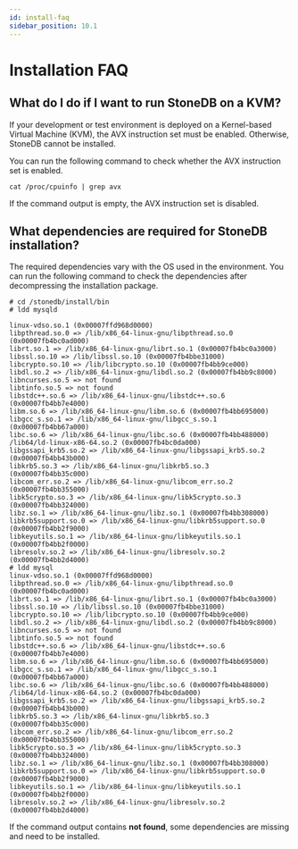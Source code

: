 ```yaml
---
id: install-faq
sidebar_position: 10.1
---
```


# Installation FAQ

## **What do I do if I want to run StoneDB on a KVM?**
If your development or test environment is deployed on a Kernel-based Virtual Machine (KVM), the AVX instruction set must be enabled. Otherwise, StoneDB cannot be installed.

You can run the following command to check whether the AVX instruction set is enabled.
```shell
cat /proc/cpuinfo | grep avx
```
If the command output is empty, the AVX instruction set is disabled.
## **What dependencies are required for StoneDB installation?**
The required dependencies vary with the OS used in the environment. You can run the following command to check the dependencies after decompressing the installation package.
```shell
# cd /stonedb/install/bin
# ldd mysqld

linux-vdso.so.1 (0x00007ffd968d0000)
libpthread.so.0 => /lib/x86_64-linux-gnu/libpthread.so.0 (0x00007fb4bc0ad000)
librt.so.1 => /lib/x86_64-linux-gnu/librt.so.1 (0x00007fb4bc0a3000)
libssl.so.10 => /lib/libssl.so.10 (0x00007fb4bbe31000)
libcrypto.so.10 => /lib/libcrypto.so.10 (0x00007fb4bb9ce000)
libdl.so.2 => /lib/x86_64-linux-gnu/libdl.so.2 (0x00007fb4bb9c8000)
libncurses.so.5 => not found
libtinfo.so.5 => not found
libstdc++.so.6 => /lib/x86_64-linux-gnu/libstdc++.so.6 (0x00007fb4bb7e4000)
libm.so.6 => /lib/x86_64-linux-gnu/libm.so.6 (0x00007fb4bb695000)
libgcc_s.so.1 => /lib/x86_64-linux-gnu/libgcc_s.so.1 (0x00007fb4bb67a000)
libc.so.6 => /lib/x86_64-linux-gnu/libc.so.6 (0x00007fb4bb488000)
/lib64/ld-linux-x86-64.so.2 (0x00007fb4bc0da000)
libgssapi_krb5.so.2 => /lib/x86_64-linux-gnu/libgssapi_krb5.so.2 (0x00007fb4bb43b000)
libkrb5.so.3 => /lib/x86_64-linux-gnu/libkrb5.so.3 (0x00007fb4bb35c000)
libcom_err.so.2 => /lib/x86_64-linux-gnu/libcom_err.so.2 (0x00007fb4bb355000)
libk5crypto.so.3 => /lib/x86_64-linux-gnu/libk5crypto.so.3 (0x00007fb4bb324000)
libz.so.1 => /lib/x86_64-linux-gnu/libz.so.1 (0x00007fb4bb308000)
libkrb5support.so.0 => /lib/x86_64-linux-gnu/libkrb5support.so.0 (0x00007fb4bb2f9000)
libkeyutils.so.1 => /lib/x86_64-linux-gnu/libkeyutils.so.1 (0x00007fb4bb2f0000)
libresolv.so.2 => /lib/x86_64-linux-gnu/libresolv.so.2 (0x00007fb4bb2d4000)
# ldd mysql
linux-vdso.so.1 (0x00007ffd968d0000)
libpthread.so.0 => /lib/x86_64-linux-gnu/libpthread.so.0 (0x00007fb4bc0ad000)
librt.so.1 => /lib/x86_64-linux-gnu/librt.so.1 (0x00007fb4bc0a3000)
libssl.so.10 => /lib/libssl.so.10 (0x00007fb4bbe31000)
libcrypto.so.10 => /lib/libcrypto.so.10 (0x00007fb4bb9ce000)
libdl.so.2 => /lib/x86_64-linux-gnu/libdl.so.2 (0x00007fb4bb9c8000)
libncurses.so.5 => not found
libtinfo.so.5 => not found
libstdc++.so.6 => /lib/x86_64-linux-gnu/libstdc++.so.6 (0x00007fb4bb7e4000)
libm.so.6 => /lib/x86_64-linux-gnu/libm.so.6 (0x00007fb4bb695000)
libgcc_s.so.1 => /lib/x86_64-linux-gnu/libgcc_s.so.1 (0x00007fb4bb67a000)
libc.so.6 => /lib/x86_64-linux-gnu/libc.so.6 (0x00007fb4bb488000)
/lib64/ld-linux-x86-64.so.2 (0x00007fb4bc0da000)
libgssapi_krb5.so.2 => /lib/x86_64-linux-gnu/libgssapi_krb5.so.2 (0x00007fb4bb43b000)
libkrb5.so.3 => /lib/x86_64-linux-gnu/libkrb5.so.3 (0x00007fb4bb35c000)
libcom_err.so.2 => /lib/x86_64-linux-gnu/libcom_err.so.2 (0x00007fb4bb355000)
libk5crypto.so.3 => /lib/x86_64-linux-gnu/libk5crypto.so.3 (0x00007fb4bb324000)
libz.so.1 => /lib/x86_64-linux-gnu/libz.so.1 (0x00007fb4bb308000)
libkrb5support.so.0 => /lib/x86_64-linux-gnu/libkrb5support.so.0 (0x00007fb4bb2f9000)
libkeyutils.so.1 => /lib/x86_64-linux-gnu/libkeyutils.so.1 (0x00007fb4bb2f0000)
libresolv.so.2 => /lib/x86_64-linux-gnu/libresolv.so.2 (0x00007fb4bb2d4000)
```
If the command output contains **not found**, some dependencies are missing and need to be installed.
